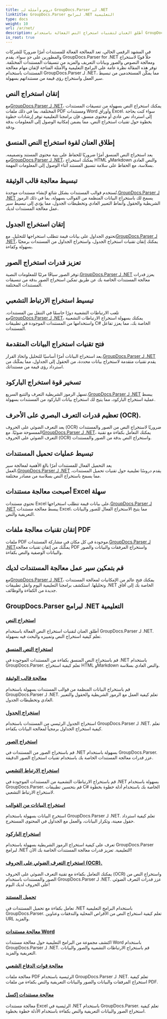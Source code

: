 ```yaml
---
title: دروس وأمثلة لـ GroupDocs.Parser لـ .NET
linktitle: GroupDocs.Parser لبرامج .NET التعليمية
type: docs
weight: 10
url: /ar/net/
description: أطلق العنان لتقنيات استخراج النص الفعالة باستخدام GroupDocs.Parser لـ .NET. قم باستخراج النص وتمييزه والبحث فيه بسلاسة لتحسين معالجة المستندات.
is_root: true
---
```

في المشهد الرقمي الحالي، تعد المعالجة الفعالة للمستندات أمرًا ضروريًا للشركات والمطورين على حدٍ سواء. يقدم GroupDocs.Parser for .NET حلاً قويًا لاستخراج ومعالجة النصوص والصور وبيانات التعريف والمزيد من تنسيقات المستندات المختلفة. توفر هذه المقالة نظرة عامة على البرامج التعليمية والأمثلة المتاحة لإتقان مهام معالجة المستندات باستخدام GroupDocs.Parser لـ .NET، مما يمكّن المستخدمين من تبسيط سير العمل واستخراج رؤى قيمة من مستنداتهم بسهولة.

## إتقان استخراج النص
 مع[GroupDocs.Parser لـ .NET](./text-extraction/)، يمكنك استخراج النص بسهولة من تنسيقات المستندات المختلفة، بما في ذلك ملفات PDF ومستندات Word وأوراق Excel. سواء كنت بحاجة إلى استرداد نص عادي أو محتوى منسق، فإن برامجنا التعليمية توفر إرشادات خطوة بخطوة حول تقنيات استخراج النص، مما يضمن إمكانية الوصول إلى المعلومات بدقة ودقة.

## إطلاق العنان لقوة استخراج النص المنسق
 يعد استخراج النص المنسق أمرًا ضروريًا للحفاظ على بنية محتوى المستند وتصميمه. مع[GroupDocs.Parser لـ .NET](./formatted-text-extraction/)، يمكنك استخراج HTML وMarkdown والنص العادي بسلاسة، مع الحفاظ على سلامة تنسيق المستند أثناء الوصول إلى المعلومات المهمة.

## تبسيط معالجة قالب الوثيقة
 تُستخدم قوالب المستندات بشكل شائع لإنشاء مستندات موحدة.[GroupDocs.Parser لـ .NET](./document-template-processing/) يسمح لك باستخراج البيانات المنظمة من القوالب بسهولة، بما في ذلك الرموز الشريطية والحقول وأنماط التعبير العادي وتخطيطات الجدول، مما يؤدي إلى تبسيط سير عمل معالجة المستندات لديك.

## إتقان استخراج الجدول
تحتوي الجداول على بيانات قيمة تتطلب استخراجها للتحليل. مع[GroupDocs.Parser لـ .NET](./table-extraction/)، يمكنك إتقان تقنيات استخراج الجدول، واستخراج الجداول من المستندات برمجيًا بسهولة وكفاءة.

## تعزيز قدرات استخراج الصور
 توفر الصور سياقًا مرئيًا للمعلومات النصية.[GroupDocs.Parser لـ .NET](./image-extraction/) يعزز قدرات معالجة المستندات الخاصة بك عن طريق تمكين استخراج الصور بدقة من تنسيقات المستندات المختلفة.

## تبسيط استخراج الارتباط التشعبي
 تلعب الارتباطات التشعبية دورًا حاسمًا في التنقل بين المستندات. مع[GroupDocs.Parser لـ .NET](./hyperlink-extraction/)، يمكنك بسهولة استخراج الارتباطات التشعبية واستخدامها من المستندات الموجودة في تطبيقات C# الخاصة بك، مما يعزز تفاعل المستندات.

## فتح تقنيات استخراج البيانات المتقدمة
 يعد استخراج البيانات أمرًا أساسيًا للتحليل واتخاذ القرار.[GroupDocs.Parser لـ .NET](./data-extraction-from-templates/) يقدم تقنيات متقدمة لاستخراج بيانات محددة، من الحقول إلى الجداول، مما يمكّنك من استرداد رؤى قيمة من مستنداتك.

## تسخير قوة استخراج الباركود
تسهل الرموز الشريطية التعرف والتتبع السريع.[GroupDocs.Parser لـ .NET](./barcode-extraction/) يبسط عملية استخراج الباركود، مما يتيح لك استخراج بيانات الباركود من المستندات بسهولة.

## تعظيم قدرات التعرف البصري على الأحرف (OCR).
 يعد التعرف الضوئي على الحروف (OCR) ضروريًا لاستخراج النص من الصور والمستندات الممسوحة ضوئيًا. مع[GroupDocs.Parser لـ .NET](./ocr-extraction/)، يمكنك التعامل بكفاءة مع تقنية التعرف الضوئي على الحروف (OCR) واستخراج النص بدقة من الصور والمستندات.

## تبسيط عمليات تحميل المستندات
 يعد التحميل الفعال للمستندات أمرًا بالغ الأهمية لمعالجة سير العمل.[GroupDocs.Parser لـ .NET](./document-loading/) يقدم دروسًا تعليمية حول تقنيات تحميل المستندات، مما يسمح باستخراج النص بسلاسة من مصادر مختلفة.

## أصبحت معالجة مستندات Excel سهلة
 تحتوي مستندات Excel على بيانات قيمة تتطلب استخراجها.[GroupDocs.Parser لـ .NET](./excel-document-processing/) يبسط معالجة مستندات Excel، مما يتيح الاستخراج الفعال للصور والبيانات التعريفية والنص.

## إتقان تقنيات معالجة ملفات PDF
 ملفات PDF موجودة في كل مكان في مشاركة المستندات.[GroupDocs.Parser لـ .NET](./pdf-processing/)يمكّنك من إتقان تقنيات معالجة PDF واستخراج المرفقات والبيانات والصور والبيانات الوصفية والنص بكفاءة.

## قم بتمكين سير عمل معالجة المستندات لديك
 مع[GroupDocs.Parser لـ .NET](./word-document-processing/)، يمكنك فتح عالم من الإمكانيات لمعالجة المستندات وتحليلها. استكشف برامجنا التعليمية اليوم وانقل تطبيقات .NET الخاصة بك إلى آفاق جديدة من الكفاءة والوظائف.

## GroupDocs.Parser لبرامج .NET التعليمية
### [استخراج النص](./text-extraction/)
أطلق العنان لتقنيات استخراج النص الفعالة باستخدام GroupDocs.Parser لـ .NET. تعلم كيفية استخراج النص وتمييزه والبحث فيه بسهولة.
### [استخراج النص المنسق](./formatted-text-extraction/)
قم باستخراج النص المنسق بكفاءة من المستندات الموجودة في .NET باستخدام GroupDocs.Parser. تعلم كيفية استخراج HTML وMarkdown والنص العادي بسلاسة.
### [معالجة قالب الوثيقة](./document-template-processing/)
قم باستخراج البيانات المنظمة من قوالب المستندات بسهولة باستخدام GroupDocs.Parser لـ .NET. تعلم كيفية العمل مع الرموز الشريطية والحقول والتعبير العادي وتخطيطات الجدول.
### [استخراج الجدول](./table-extraction/)
استخراج الجدول الرئيسي من المستندات باستخدام GroupDocs.Parser لـ .NET. تعلم كيفية استخراج الجداول برمجياً لمعالجة البيانات بكفاءة.
### [استخراج الصور](./image-extraction/)
قم باستخراج الصور من المستندات في .NET بسهولة باستخدام GroupDocs.Parser. عزز قدرات معالجة المستندات الخاصة بك باستخدام تقنيات استخراج الصور الدقيقة.
### [استخراج الارتباط التشعبي](./hyperlink-extraction/)
قم باستخراج الارتباطات التشعبية من المستندات الموجودة في .NET بسهولة باستخدام GroupDocs.Parser. قم بتحسين تطبيقات C# الخاصة بك باستخدام أدلة خطوة بخطوة لاستخراج الارتباط التشعبي.
### [استخراج البيانات من القوالب](./data-extraction-from-templates/)
استخرج البيانات بسهولة باستخدام GroupDocs.Parser لـ .NET. تعلم كيفية استرداد حقول معينة، وتكرار البيانات، والعمل مع الجداول في المحتوى المستخرج.
### [استخراج الباركود](./barcode-extraction/)
تعرف على كيفية استخراج الرموز الشريطية بسهولة باستخدام GroupDocs.Parser لبرامج .NET التعليمية. تعزيز قدرات معالجة المستندات الخاصة بك الآن!
### [استخراج التعرف الضوئي على الحروف (OCR).](./ocr-extraction/)
يمكنك التعامل بكفاءة مع تقنية التعرف الضوئي على الحروف (OCR) واستخراج النص من الصور والمستندات باستخدام GroupDocs.Parser لـ .NET. عزز قدرات التعرف الضوئي على الحروف لديك اليوم!
### [تحميل المستند](./document-loading/)
تعامل بكفاءة مع تحميل المستندات في .NET باستخدام البرامج التعليمية GroupDocs.Parser. تعلم كيفية استخراج النص من الأقراص المحلية والتدفقات وعناوين URL والمزيد.
### [معالجة مستندات Word](./word-document-processing/)
اكتشف مجموعة من البرامج التعليمية حول معالجة مستندات Word باستخدام GroupDocs.Parser لـ .NET. قم باستخراج الارتباطات التشعبية والصور والبيانات التعريفية والمزيد.
### [معالجة قوات الدفاع الشعبي](./pdf-processing/)
معالجة ملفات PDF الرئيسية باستخدام GroupDocs.Parser لـ .NET. تعلم كيفية استخراج المرفقات والبيانات والصور والبيانات التعريفية والنص بكفاءة من ملفات PDF.
### [معالجة مستندات إكسل](./excel-document-processing/)
معالجة مستندات Excel الرئيسية في .NET باستخدام GroupDocs.Parser. تعلم كيفية استخراج الصور والبيانات التعريفية والنص بكفاءة باستخدام الأدلة خطوة بخطوة.